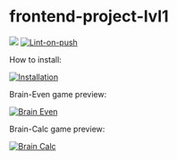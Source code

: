 # frontend-project-lvl1

<a href="https://codeclimate.com/github/dosh322/frontend-project-lvl1/maintainability"><img src="https://api.codeclimate.com/v1/badges/4f73a37e77c22518c7f8/maintainability" /></a>
[![Lint-on-push](https://github.com/dosh322/frontend-project-lvl1/workflows/Lint-on-push/badge.svg)](https://github.com/dosh322/frontend-project-lvl1/actions)

How to install:

[![Installation](https://asciinema.org/a/xLIR26UJZmskE0NmPNFGIdvxp.svg)](https://asciinema.org/a/xLIR26UJZmskE0NmPNFGIdvxp)

Brain-Even game preview:

[![Brain Even](https://asciinema.org/a/mgOei0DRpW3K7PacAN2oOHtWt.svg)](https://asciinema.org/a/mgOei0DRpW3K7PacAN2oOHtWt)


Brain-Calc game preview:

[![Brain Calc](https://asciinema.org/a/4XAuc3ekXXrEs9BUOd33gSQ3R.svg)](https://asciinema.org/a/4XAuc3ekXXrEs9BUOd33gSQ3R)
